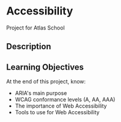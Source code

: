# Accessibility
Project for Atlas School

## Description


## Learning Objectives
At the end of this project, know:
- ARIA's main purpose
- WCAG conformance levels (A, AA, AAA)
- The importance of Web Accessibility
- Tools to use for Web Accessibility
